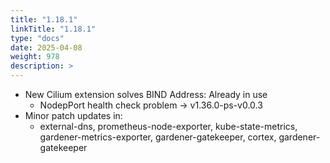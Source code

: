 ```yaml
---
title: "1.18.1"
linkTitle: "1.18.1"
type: "docs"
date: 2025-04-08
weight: 978
description: >
---
```


- New Cilium extension solves BIND Address: Already in use 
	- NodepPort health check problem -> v1.36.0-ps-v0.0.3
- Minor patch updates in: 
	- external-dns, prometheus-node-exporter, kube-state-metrics, 
	  gardener-metrics-exporter, gardener-gatekeeper, cortex, gardener-gatekeeper
